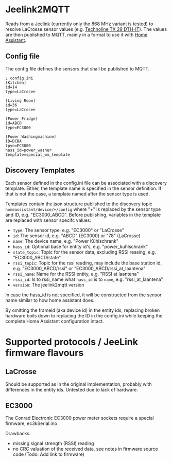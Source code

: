 # Jeelink2MQTT

Reads from a [Jeelink](https://www.digitalsmarties.net/products/jeelink) (currently only the 868 MHz variant is tested) to resolve LaCrosse sensor values (e.g. [Technoline TX 29 DTH-IT](https://www.amazon.com/dp/B00392XX5U)). The values are then published to MQTT, mainly in a format to use it with [Home Assistant](https://www.home-assistant.io/).

## Config file

The config file defines the sensors that shall be published to MQTT.

```
; config.ini
[Kitchen]
id=14
type=LaCrosee

[Living Room]
id=36
type=LaCrosee

[Power Fridge]
id=ABCD
type=EC3000

[Power Washingmachine]
ID=DCBA
tpye=EC3000
hass_id=power_washer
template=special_wm_template
```

## Discovery Templates

Each sensor defined in the config.ini file can be associated with a discovery template. Either, the template name is specified in the sensor definition. If that is not the case, a template named after the sensor type is used.

Templates contain the json structure published to the discovery topic `homeassistant/device/+/config` where "+" is replaced by the sensor type and ID, e.g. "EC3000_ABCD". Before publishing, variables in the template are replaced with sensor specifc values:
* `type`: The sensor type, e.g. "EC3000" or "LaCrosse"
* `id`: The sensor id, e.g. "ABCD" (EC3000) or "78" (LaCrosse)
* `name`: The device name, e.g. "Power Kühlschrank"
* `hass_id`: Optional base for entity id's, e.g. "power_kuhlschrank"
* `state_topic`: Topic for the sensor data, excluding RSSI reasing, e.g. "EC3000_ABCD/state"
* `rssi_topic`: Topic for the rssi reading, may include the base station id, e.g. "EC3000_ABCD/rssi" or "EC3000_ABCD/rssi_at_laantena"
* `rssi_name`: Name for the RSSI entity, e.g. "RSSI at laantena"
* `rssi_id`: Is to rssi_name what `hass_id` is to `name`, e.g. "rssi_at_laantena"
* `version`: The jeelink2mqtt version

In case the hass_id is not specified, it will be constructed from the sensor name similar to how home assistant does.

By omitting the frameid (aka device id) in the entity ids, replacing broken hardware boils down to replacing the ID in the config.ini
while keeping the complete Home Assistant configuration intact.

# Supported protocols / JeeLink firmware flavours

## LaCrosse

Should be supported as in the original implementation, probably with differences in the entity ids. Untested due to lack of hardware.

## EC3000

The Conrad Electronic EC3000 power meter sockets require a special firmware, ec3kSerial.ino

Drawbacks:
* missing signal strength (RSSI) reading
* no CRC valuation of the received data, see notes in firmware source code (Todo: Add link to firmware)
